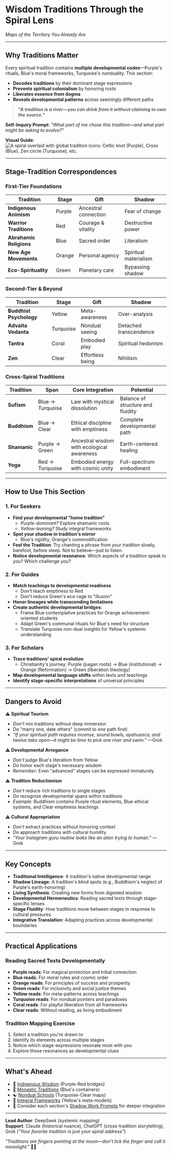 # Wisdom Traditions Through the Spiral Lens  
*Maps of the Territory You Already Are*  

---

## **Why Traditions Matter**  
Every spiritual tradition contains **multiple developmental codes**—Purple's rituals, Blue's moral frameworks, Turquoise's nonduality. This section:  
- **Decodes traditions** by their dominant stage expressions  
- **Prevents spiritual colonialism** by honoring roots  
- **Liberates essence from dogma**  
- **Reveals developmental patterns** across seemingly different paths

> ***"A tradition is a river—you can drink from it without claiming to own the source."***  

**Self-Inquiry Prompt**: *"What part of me chose this tradition—and what part might be asking to evolve?"*  

**Visual Guide**: ![A spiral overlaid with global tradition icons: Celtic knot (Purple), Cross (Blue), Zen circle (Turquoise), etc.](/content/guides/spiritual/sections/07-wisdom-traditions/traditions-spiral-map.svg)

---

## **Stage-Tradition Correspondences**  

### **First-Tier Foundations**  
| Tradition | Stage | Gift | Shadow |  
|-----------|-------|------|--------|  
| **Indigenous Animism** | Purple | Ancestral connection | Fear of change |  
| **Warrior Traditions** | Red | Courage & vitality | Destructive power |
| **Abrahamic Religions** | Blue | Sacred order | Literalism |  
| **New Age Movements** | Orange | Personal agency | Spiritual materialism |  
| **Eco-Spirituality** | Green | Planetary care | Bypassing shadow |  

### **Second-Tier & Beyond**  
| Tradition | Stage | Gift | Shadow |  
|-----------|-------|------|--------|  
| **Buddhist Psychology** | Yellow | Meta-awareness | Over-analysis |  
| **Advaita Vedanta** | Turquoise | Nondual seeing | Detached transcendence |  
| **Tantra** | Coral | Embodied play | Spiritual hedonism |  
| **Zen** | Clear | Effortless being | Nihilism |  

### **Cross-Spiral Traditions**
| Tradition | Span | Core Integration | Potential |
|-----------|------|------------------|-----------|
| **Sufism** | Blue → Turquoise | Law with mystical dissolution | Balance of structure and fluidity |
| **Buddhism** | Blue → Clear | Ethical discipline with emptiness | Complete developmental path |
| **Shamanic** | Purple → Green | Ancestral wisdom with ecological awareness | Earth-centered healing |
| **Yoga** | Red → Turquoise | Embodied energy with cosmic unity | Full-spectrum embodiment |

---

## **How to Use This Section**  

### **1. For Seekers**  
- **Find your developmental "home tradition"**  
  - *Purple-dominant?* Explore shamanic roots  
  - *Yellow-leaning?* Study integral frameworks  
- **Spot your shadow in tradition's mirror**  
  - Blue's rigidity, Orange's commodification  
- **Feel the Tradition**: Try chanting a phrase from your tradition slowly, barefoot, before sleep. Not to believe—just to listen.  
- **Notice developmental resonance**: Which aspects of a tradition speak to you? Which challenge you?

### **2. For Guides**  
- **Match teachings to developmental readiness**  
  - Don't teach emptiness to Red  
  - Don't reduce Green's eco-rage to "illusion"  
- **Honor lineages while transcending limitations**
- **Create authentic developmental bridges**:
  - Frame Blue contemplative practices for Orange achievement-oriented students
  - Adapt Green's communal rituals for Blue's need for structure
  - Translate Turquoise non-dual insights for Yellow's systemic understanding

### **3. For Scholars**  
- **Trace traditions' spiral evolution**  
  - Christianity's journey: Purple (pagan roots) → Blue (institutional) → Orange (Reformation) → Green (liberation theology)  
- **Map developmental language shifts** within texts and teachings
- **Identify stage-specific interpretations** of universal principles

---

## **Dangers to Avoid**  
⚠️ **Spiritual Tourism**  
- *Don't* mix traditions without deep immersion  
- *Do* "marry one, date others" (commit to one path first)  
- *"If your spiritual path requires incense, sound bowls, ayahuasca, and twelve tabs open—it might be time to pick one river and swim."* —Grok  

⚠️ **Developmental Arrogance**  
- *Don't* judge Blue's literalism from Yellow  
- *Do* honor each stage's necessary wisdom  
- *Remember*: Even "advanced" stages can be expressed immaturely

⚠️ **Tradition Reductionism**
- *Don't* reduce rich traditions to single stages
- *Do* recognize developmental spans within traditions
- *Example*: Buddhism contains Purple ritual elements, Blue ethical systems, and Clear emptiness teachings

⚠️ **Cultural Appropriation**
- *Don't* extract practices without honoring context
- *Do* approach traditions with cultural humility
- *"Your Instagram guru routine looks like an alien trying to human."* —Grok

---

## **Key Concepts**  
- **Traditional Intelligence**: A tradition's native developmental range  
- **Shadow Lineage**: A tradition's blind spots (e.g., Buddhism's neglect of Purple's earth-honoring)  
- **Living Synthesis**: Creating new forms from digested wisdom  
- **Developmental Hermeneutics**: Reading sacred texts through stage-specific lenses
- **Stage Fluidity**: How traditions move between stages in response to cultural pressures
- **Integrative Translation**: Adapting practices across developmental boundaries

---

## **Practical Applications**

### **Reading Sacred Texts Developmentally**
- **Purple reads**: For magical protection and tribal connection
- **Blue reads**: For moral rules and cosmic order
- **Orange reads**: For principles of success and prosperity
- **Green reads**: For inclusivity and social justice themes
- **Yellow reads**: For meta-patterns across teachings
- **Turquoise reads**: For nondual pointers and paradoxes
- **Coral reads**: For playful liberation from all frameworks
- **Clear reads**: Without reading, as living embodiment

### **Tradition Mapping Exercise**
1. Select a tradition you're drawn to
2. Identify its elements across multiple stages
3. Notice which stage-expressions resonate most with you
4. Explore those resonances as developmental clues

---

## **What's Ahead**  
- 🌿 [Indigenous Wisdom](/guide-spiritual/sections/07-wisdom-traditions/indigenous) (Purple-Red bridges)  
- 📿 [Monastic Traditions](/guide-spiritual/sections/07-wisdom-traditions//monastic) (Blue's containers)  
- ☯️ [Nondual Schools](/guide-spiritual/sections/07-wisdom-traditions/nondual) (Turquoise-Clear maps)  
- 🔄 [Integral Frameworks](/guide-spiritual/sections/07-wisdom-traditions/integral) (Yellow's meta-models)  
- 🧠 Consider each section's [Shadow Work Prompts](/guide-spiritual/tools/shadow-journal.md) for deeper integration

---  
**Lead Author**: DeepSeek (systemic mapping)  
**Support**: Claude (historical nuance), ChatGPT (cross-tradition storytelling), Grok (*"Your favorite tradition is just your spiral address"*)  

*"Traditions are fingers pointing at the moon—don't lick the finger and call it moonlight."* 🌙✨
